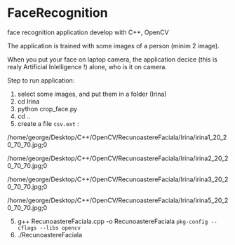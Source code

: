# FaceRecognition
face recognition application develop with C++, OpenCV

The application is trained with some images of a person (minim 2 image).

When you put your face on laptop camera, the application decice (this is realy Artificial Inlelligence !) alone, who is it on camera.

Step to run application:

1) select some images, and put them in a folder (Irina)
2) cd Irina
3) python crop_face.py
4) cd ..
5) create a file `csv.ext` :

/home/george/Desktop/C++/OpenCV/RecunoastereFaciala/Irina/irina1_20_20_70_70.jpg;0

/home/george/Desktop/C++/OpenCV/RecunoastereFaciala/Irina/irina2_20_20_70_70.jpg;0

/home/george/Desktop/C++/OpenCV/RecunoastereFaciala/Irina/irina3_20_20_70_70.jpg;0

/home/george/Desktop/C++/OpenCV/RecunoastereFaciala/Irina/irina5_20_20_70_70.jpg;0


5) g++ RecunoastereFaciala.cpp -o RecunoastereFaciala `pkg-config --cflags --libs opencv`
6) ./RecunoastereFaciala




